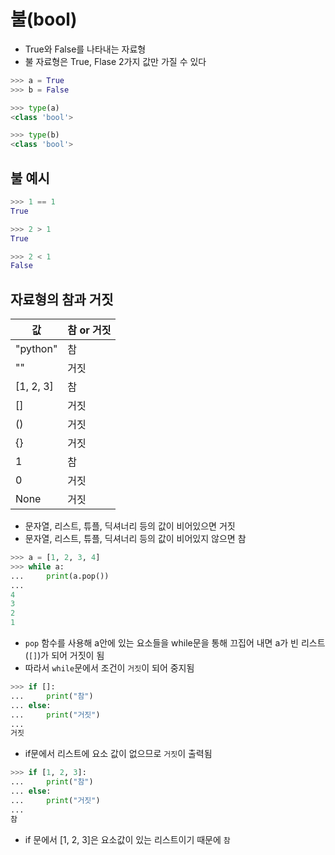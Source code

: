 # 불(bool)
- True와 False를 나타내는 자료형
- 불 자료형은 True, Flase 2가지 값만 가질 수 있다
```python
>>> a = True
>>> b = False

>>> type(a)
<class 'bool'>

>>> type(b)
<class 'bool'>
```

## 불 예시
```python
>>> 1 == 1
True

>>> 2 > 1
True

>>> 2 < 1
False
```

## 자료형의 참과 거짓

| 값	|참 or 거짓 |
| ------------ | ------------- |
| "python"|	참 |
| ""|	거짓 |
| [1, 2, 3] |	참 |
| []|	거짓 |
| ()|	거짓 |
| {}|	거짓 |
| 1| 참 |
| 0| 거짓 |
| None| 거짓 |
- 문자열, 리스트, 튜플, 딕셔너리 등의 값이 비어있으면 거짓
- 문자열, 리스트, 튜플, 딕셔너리 등의 값이 비어있지 않으면 참
```python
>>> a = [1, 2, 3, 4]
>>> while a:
...     print(a.pop())
...
4
3
2
1
```
- `pop` 함수를 사용해 a안에 있는 요소들을 while문을 통해 끄집어 내면 a가 빈 리스트(`[]`)가 되어 거짓이 됨
- 따라서 `while`문에서 조건이 `거짓`이 되어 중지됨

```python
>>> if []:
...     print("참")
... else:
...     print("거짓")
...
거짓
```
- if문에서 리스트에 요소 값이 없으므로 `거짓`이 출력됨

```python
>>> if [1, 2, 3]:
...     print("참")
... else:
...     print("거짓")
... 
참
```
- if 문에서 [1, 2, 3]은 요소값이 있는 리스트이기 때문에 `참`
